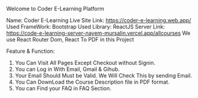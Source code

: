 Welcome to Coder E-Learning Platform

Name: Coder E-Learning
Live Site Link: https://coder-e-learning.web.app/
Used FrameWork: Bootstrap
Used Library: ReactJS
Server Link: https://code-e-learning-server-nayem-mursalin.vercel.app/allcourses
We use React Router Dom, React To PDF in this Project

Feature & Function:

1. You Can Visit All Pages Except Checkout without Signin.
2. You can Log in With Email, Gmail & Gihub.
3. Your Email Should Must be Valid. We Will Check This by sending Email.
4. You Can DownLoad the Course Description file in PDF format.
5. You can Find your FAQ in FAQ Section.
